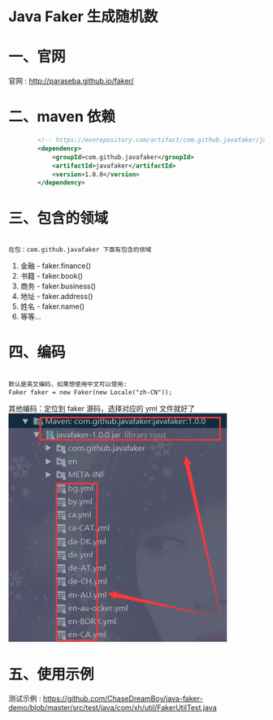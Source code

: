 <h1>Java Faker 生成随机数</h1>

<h1>一、官网</h1>

<span>官网 : </span><a href='http://paraseba.github.io/faker/'>http://paraseba.github.io/faker/</a>

<h1>二、maven 依赖</h1>

```xml
        <!-- https://mvnrepository.com/artifact/com.github.javafaker/javafaker -->
        <dependency>
            <groupId>com.github.javafaker</groupId>
            <artifactId>javafaker</artifactId>
            <version>1.0.0</version>
        </dependency>
```

<h1>三、包含的领域</h1>

<pre><code>
在包：com.github.javafaker 下面有包含的领域
</code></pre>

<ol>
<li>金融 - faker.finance()</li>
<li>书籍 - faker.book()</li>
<li>商务 - faker.business()</li>
<li>地址 - faker.address()</li>
<li>姓名 - faker.name()</li>
<li>等等...</li>
</ol>

<h1>四、编码</h1>

<pre><code>
默认是英文编码，如果想使用中文可以使用:
Faker faker = new Faker(new Locale("zh-CN"));
</code></pre>

其他编码：定位到 faker 源码，选择对应的 yml 文件就好了<br />
<img src="./image/encoding.png" />

<h1>五、使用示例</h1>

测试示例 : <a href="https://github.com/ChaseDreamBoy/java-faker-demo/blob/master/src/test/java/com/xh/util/FakerUtilTest.java">https://github.com/ChaseDreamBoy/java-faker-demo/blob/master/src/test/java/com/xh/util/FakerUtilTest.java</a>



